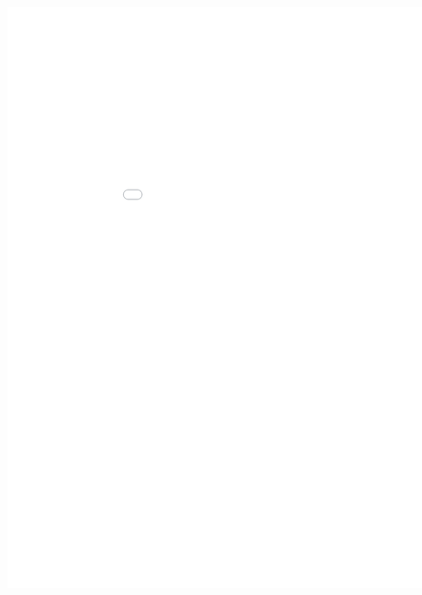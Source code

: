 <iframe title="D2" aria-label="Interactive line chart" id="D23D" src="_includes/networkgraph.html" scrolling="no" frameborder="0" style="width: 0; min-width: 200% !important; border: none;" height=1024></iframe> <script type="text/javascript">!function(){"use strict";window.addEventListener("message",(function(e){if(void 0!==e.data["datawrapper-height"]){var t=document.querySelectorAll("iframe");for(var a in e.data["datawrapper-height"])for(var r=0;r

